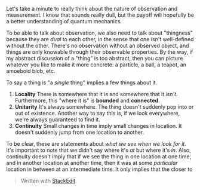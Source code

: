 Let's take a minute to really think about the nature of observation and measurement. I know that sounds really dull, but the payoff will hopefully be a better understanding of quantum mechanics.

To be able to talk about observation, we also need to talk about "thingness" because they are *dual* to each other, in the sense that one isn't well-defined without the other. There's no observation without an observed object, and things are only knowable through their observable properties. By the way, if my abstract discussion of a "thing" is too abstract, then you can picture whatever you like to make it more concrete: a particle, a ball, a teapot, an amoeboid blob, etc.

To say a thing is "a *single* thing" implies a few things about it. 
1. **Locality**
There is somewhere that it is and somewhere that it *isn't*. Furthermore, this "where it is" is **bounded** and **connected**.
2. **Unitarity**
It's always somewhere. The thing doesn't suddenly pop into or out of existence. Another way to say this is, if we look everywhere, we're always guaranteed to find it.
3. **Continuity**
Small changes in time imply small changes in location. It doesn't suddenly jump from one location to another.

To be clear, these are statements about *what we see when we look for it*. It's important to note that we didn't say where it's *at* but where it's *in*. Also, continuity doesn't imply that if we see the thing in one location at one time, and in another location at another time, then it was at some *particular* location in between at an intermediate time. It only implies that the closer to




> Written with [StackEdit](https://stackedit.io/).
<!--stackedit_data:
eyJoaXN0b3J5IjpbMTU5Mjg4MDQwNCwtNTY1NDg1NjQ4LC0xOT
U5NjAxNzAzLC0xMDA1Mjk5NTI2LDU2MTk3NTM5MCwtMTQxNzkx
MjcyOCwtMTk3NDE4MjA2MCwtNTY2Mjc3MTQ2LC0xOTQ0MTk2OD
c0XX0=
-->